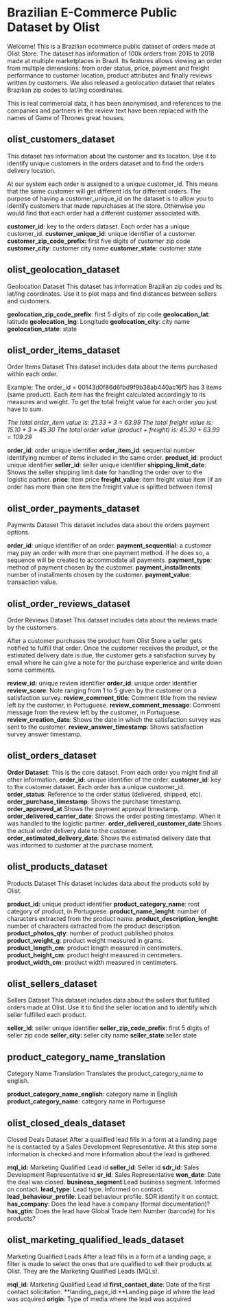 # Brazilian E-Commerce Public Dataset by Olist

Welcome! This is a Brazilian ecommerce public dataset of orders made at Olist Store. The dataset has information of 100k orders from 2016 to 2018 made at multiple marketplaces in Brazil. Its features allows viewing an order from multiple dimensions: from order status, price, payment and freight performance to customer location, product attributes and finally reviews written by customers. We also released a geolocation dataset that relates Brazilian zip codes to lat/lng coordinates.

This is real commercial data, it has been anonymised, and references to the companies and partners in the review text have been replaced with the names of Game of Thrones great houses.

## olist_customers_dataset

This dataset has information about the customer and its location. Use it to identify unique customers in the orders dataset and to find the orders delivery location.

At our system each order is assigned to a unique customer_id. This means that the same customer will get different ids for different orders. The purpose of having a customer_unique_id on the dataset is to allow you to identify customers that made repurchases at the store. Otherwise you would find that each order had a different customer associated with.

**customer_id**: key to the orders dataset. Each order has a unique customer_id.
**customer_unique_id**: unique identifier of a customer.
**customer_zip_code_prefix:** first five digits of customer zip code
**customer_city**: customer city name
**customer_state**: customer state

## olist_geolocation_dataset

Geolocation Dataset
This dataset has information Brazilian zip codes and its lat/lng coordinates. Use it to plot maps and find distances between sellers and customers.

**geolocation_zip_code_prefix**: first 5 digits of zip code
**geolocation_lat**: latitude
**geolocation_lng**: Longitude
**geolocation_city**: city name
**geolocation_state**: state

## olist_order_items_dataset

Order Items Dataset
This dataset includes data about the items purchased within each order.

Example:
The order_id = 00143d0f86d6fbd9f9b38ab440ac16f5 has 3 items (same product). Each item has the freight calculated accordingly to its measures and weight. To get the total freight value for each order you just have to sum.

*The total order_item value is: 21.33 * 3 = 63.99*
*The total freight value is: 15.10 * 3 = 45.30*
*The total order value (product + freight) is: 45.30 + 63.99 = 109.29*

**order_id**: order unique identifier
**order_item_id**: sequential number identifying number of items included in the same order.
**product_id**: product unique identifier
**seller_id**: seller unique identifier
**shipping_limit_date**: Shows the seller shipping limit date for handling the order over to the logistic partner.
**price**: item price
**freight_value**: item freight value item (if an order has more than one item the freight value is splitted between items)

## olist_order_payments_dataset

Payments Dataset
This dataset includes data about the orders payment options.

**order_id**: unique identifier of an order.
**payment_sequential**: a customer may pay an order with more than one payment method. If he does so, a sequence will be created to accommodate all payments.
**payment_type**: method of payment chosen by the customer.
**payment_installments**: number of installments chosen by the customer.
**payment_value**: transaction value.

## olist_order_reviews_dataset

Order Reviews Dataset
This dataset includes data about the reviews made by the customers.

After a customer purchases the product from Olist Store a seller gets notified to fulfill that order. Once the customer receives the product, or the estimated delivery date is due, the customer gets a satisfaction survey by email where he can give a note for the purchase experience and write down some comments.

**review_id:** unique review identifier
**order_id**: unique order identifier
**review_score**: Note ranging from 1 to 5 given by the customer on a satisfaction survey.
**review_comment_title**: Comment title from the review left by the customer, in Portuguese.
**review_comment_message**: Comment message from the review left by the customer, in Portuguese.
**review_creation_date**: Shows the date in which the satisfaction survey was sent to the customer.
**review_answer_timestamp**: Shows satisfaction survey answer timestamp.

## olist_orders_dataset

**Order Dataset**: This is the core dataset. From each order you might find all other information.
**order_id:** unique identifier of the order.
**customer_id**: key to the customer dataset. Each order has a unique customer_id.
**order_status**: Reference to the order status (delivered, shipped, etc).
**order_purchase_timestamp**: Shows the purchase timestamp.
**order_approved_at** Shows the payment approval timestamp.
**order_delivered_carrier_date**: Shows the order posting timestamp. When it was handled to the logistic partner.
**order_delivered_customer_date**:Shows the actual order delivery date to the customer.
**order_estimated_delivery_date**: Shows the estimated delivery date that was informed to customer at the purchase moment.

## olist_products_dataset

Products Dataset
This dataset includes data about the products sold by Olist.

**product_id:** unique product identifier
**product_category_name**: root category of product, in Portuguese.
**product_name_lenght**: number of characters extracted from the product name.
**product_description_lenght**: number of characters extracted from the product description.
**product_photos_qty**: number of product published photos
**product_weight_g**: product weight measured in grams.
**product_length_cm**: product length measured in centimeters.
**product_height_cm**: product height measured in centimeters.
**product_width_cm**: product width measured in centimeters.

## olist_sellers_dataset

Sellers Dataset
This dataset includes data about the sellers that fulfilled orders made at Olist. Use it to find the seller location and to identify which seller fulfilled each product.

**seller_id**: seller unique identifier
**seller_zip_code_prefix**: first 5 digits of seller zip code
**seller_city**: seller city name
**seller_state**:seller state

## product_category_name_translation

Category Name Translation
Translates the product_category_name to english.

**product_category_name_english**: category name in English
**product_category_name**: category name in Portuguese

## olist_closed_deals_dataset

Closed Deals Dataset
After a qualified lead fills in a form at a landing page he is contacted by a Sales Development Representative. At this step some information is checked and more information about the lead is gathered.

**mql_id:** Marketing Qualified Lead id
**seller_id**: Seller id
**sdr_id**: Sales Development Representative id
**sr_id**: Sales Representative
**won_date**: Date the deal was closed.
**business_segment**:Lead business segment. Informed on contact.
**lead_type**: Lead type. Informed on contact.
**lead_behaviour_profile**: Lead behaviour profile. SDR identify it on contact.
**has_company**: Does the lead have a company (formal documentation)?
**has_gtin**: Does the lead have Global Trade Item Number (barcode) for his products?

## olist_marketing_qualified_leads_dataset

Marketing Qualified Leads
After a lead fills in a form at a landing page, a filter is made to select the ones that are qualified to sell their products at Olist. They are the Marketing Qualified Leads (MQLs).

**mql_id**: Marketing Qualified Lead id
**first_contact_date**: Date of the first contact solicitation.
**landing_page_id:**Landing page id where the lead was acquired
**origin**: Type of media where the lead was acquired

